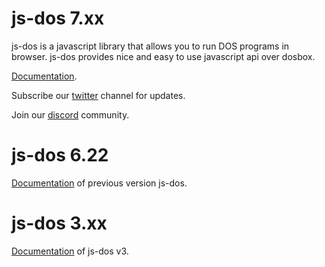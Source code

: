 js-dos 7.xx
===========

js-dos is a javascript library that allows you to run DOS programs in browser. js-dos provides nice and easy to use javascript api over dosbox.

[Documentation](https://js-dos.com/).

Subscribe our [twitter](https://twitter.com/doszone_db/) channel for updates. 

Join our [discord](https://discord.com/invite/hMVYEbG) community.

js-dos 6.22
===========

[Documentation](https://js-dos.com/index_6.22.html) of previous version js-dos.

js-dos 3.xx
===========

[Documentation](https://js-dos.com/index_v3.html) of js-dos v3.